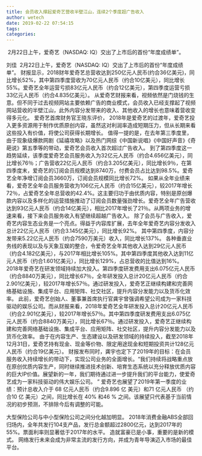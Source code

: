 ```yaml
---
title: 会员收入撑起爱奇艺营收半壁江山，连续2个季度超广告收入
author: wetech
date: 2019-02-22 07:54:15
tags: 
categories: 
---
```

 2月22日上午，爱奇艺（NASDAQ: IQ）交出了上市后的首份“年度成绩单”。
<!-- more -->
刘佳
 2月22日上午，爱奇艺（NASDAQ: IQ）交出了上市后的首份“年度成绩单”。
财报显示，2018财年爱奇艺总营收达到250亿元人民币(约合36亿美元)，同比增长52%，其中第四季度营收为70亿元人民币（约合10亿美元），同比增长55%。爱奇艺全年运营亏损83亿元人民币（约合12亿美元），第四季度运营亏损33亿元人民币（约合4.835亿美元）。
从爱奇艺财报来看，视频依然是门烧钱的生意。但不同于过去视频网站主要依赖广告的商业模式，会员收入已经支撑起了视频网站营收的半壁江山，此外内容分发带来的收入、其他收入的增长也意味着营收变得多元化。
爱奇艺首席财务官王晓东评价， 2018年是爱奇艺的过渡年，爱奇艺投入更多资源用于制作优质原创内容，虽然这对利润率造成短期压力，但从长期来看这些投入有价值，将使公司获得长期增长。
值得一提的是，在去年第三季度里，由于现象级爆款网剧《延禧攻略》以及热门网综《中国新说唱》《中国好声音》《奇葩说》第五季等的带动，爱奇艺会员收入首次超过广告收入。
到了第四季度这一趋势延续，该季度爱奇艺会员服务收入为32亿元人民币（约合4.656亿美元），同比增长76％；广告营收22亿元人民币（约合3.205亿美元），同比增长9％，在第四季度末，爱奇艺的订阅会员规模达到8740万，付费会员占比达到98.5%。爱奇艺全年净增订阅会员3660万，订阅会员规模同比增长72%。
如果从全年业绩来看，爱奇艺全年会员服务营收为106亿元人民币（约合15亿美元），较2017年增长72％，占爱奇艺全年总营收的42.4%。这主要归功于由优质内容，特别是原创爆款内容以及多样化的运营措施推动了订阅会员数量强劲增长。爱奇艺全年广告营收达到93亿元人民币（约合14亿美元），相比2017年增长了21％。从两项业务的增速来看，接下来会员服务收入有望继续超越广告收入。
除了会员与广告收入，爱奇艺内容生态业务是一个亮点。得益于内容库扩展，去年全年爱奇艺内容分发收入总计22亿元人民币（约合3.145亿美元），同比增长92%。 其中第四季度，内容分发带来5.22亿元人民币（约合7590万美元）收入，同比增长137%。
各种垂直业务线的表现以及与天象互娱的整合，令爱奇艺全年其他收入达到29亿元人民币（约合4.182亿美元），与2017年相比增长105%。其中第四季度其他收入达到11亿元人民币（约合1.601亿美元），同比增长129%，占总营收的比值达到16%。
2018年爱奇艺在研发领域持续加大投入。第四季度研发费用支出6.075亿元人民币（约合8840万美元），同比增长67％，全年研发投入总计20亿元人民币（约合2.901亿美元），较2017年增长57％。通过研发投入，爱奇艺正继续构建和完善网络基础设施、集成平台、应用矩阵、社交社区，提升内容分发能力以及货币化效率。
此前，爱奇艺创始人、董事兼首席执行官龚宇曾强调希望公司成为一家科技驱动的娱乐公司。而从财报来看，2018年爱奇艺全年研发投入总计20亿元人民币（约合2.901亿美元），较2017年增长57％。其中第四季度研发费用支出6.075亿元人民币（约合8840万美元），同比增长67％。通过研发投入，爱奇艺正继续构建和完善网络基础设施、集成平台、应用矩阵、社交社区，提升内容分发能力以及货币化效率。
由于在内容生产、生态建设以及研发领域的持续投入，截至2018年12月31日，爱奇艺持有现金、现金等价物、限定用途现金和短期投资共计128亿元人民币（约合19亿美元）。
财报发布同时，龚宇也定下了2019年的目标：在会员服务收入持续增长的带动下，实现公司业务的全面增长。“我们持续将战略重点放在原创优质内容生产，同时继续推进技术创新、培育生态系统以充分释放优质内容的巨大IP价值。展望新的一年，我们期待通过进一步提升我们的平台能力，使爱奇艺成为一家科技驱动的伟大娱乐公司。 ”
爱奇艺也展望了2019年第一季度的业绩：预计总收入介于 68 亿元人民币（约合9.896 亿 美元）和71 亿元人民币 （约合10 亿 美元）之间，同比增长在 40% 和46 % 之间。该展望只代表基于当前情况的初步预测，不排除今后有调整的可能。
 
 
大型保险公司与中小型保险公司之间分化越加明显。
2018年消费金融ABS全部回归场内，全年共发行104支产品，发行总金额超过2800亿元，达到2017年的55%。票面利率则显著低于2017年的水平。
造就富豪已是小事，重要的是新的模式。
网络发行未来会成为非常主流的发行方向，并成为青年导演迈入市场的最佳平台。
